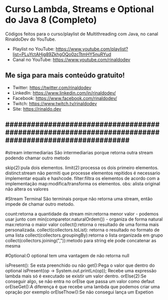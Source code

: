 # Curso Lambda, Streams e Optional do Java 8 (Completo)

Códigos feitos para o curso/playlist de Multithreading com Java, no canal RinaldoDev do YouTube.

* Playlist no YouTube: https://www.youtube.com/playlist?list=PLuYctAHjg89ZkhgOQo0zcTtmHY5nuRYud
* Canal no YouTube: https://www.youtube.com/rinaldodev

## Me siga para mais conteúdo gratuito!

* Twitter: https://twitter.com/rinaldodev
* LinkedIn: https://www.linkedin.com/in/rinaldodev/
* Facebook: https://www.facebook.com/rinaldodev/
* Twitch: https://www.twitch.tv/rinaldodev
* Site: https://rinaldo.dev

#####################################################################################################
-----------------------------------------------------------------------------------------------------

#stream intermediarias 
São intermediarias porque retorna outra stream podendo chamar outro metodo

skip(2):pula dois elementos.
limit(2):processa os dois primeiro elementos.
distinct:stream não permiti que processe elementos repitidos é necessario implementar equals e hashcode.
filter:filtra os elementos de acordo com a implementação
map:modifica/transforma os elementos. obs: alista original não altera os valores


#Stream Terminal
São terminais porque não retorna uma stream, então impede de chamar outro metodo.

count:retorna a quantidade da stream
min:retorna menor valor - podemos usar junto com min(comparetor.naturalOrdem()) - organiza de forma natural
max:retorna o maior valor
collect():retorna o resultado de uma forma mais personalizada.
collect(collectors.toList): retorna o resultado no formato de uma lista
collect(collectors.groupingBy):retorna o lista organizada em grupo
collect(collectors.joining(",")):metodo para string ele pode concatenar as mesma
    
#Optional:O optional tem uma vantagem de não retorna null

isPresent(): Se esta preenchido ou não
get():Pega o valor que dentro do optional
isPresent(op -> System.out.printLn(op)); Recebe uma expressão lambda mais só é executado se existir um valor dentro.
orElse(2):Se conseguir algo, se não entra no orElse que passa um valor como defaut
orElseGet():A diferença é que recebe uma lambda que podemos criar uma opração por exemplo
orElseThow():Se não consegui lança um Expetion